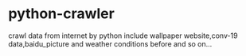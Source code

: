 # python-crawler
crawl data from internet by python
include wallpaper website,conv-19 data,baidu_picture and weather conditions before and so on...

